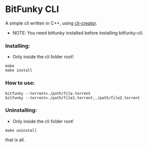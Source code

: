 # BitFunky CLI

A simple cli written in C++, using [cli-creator](https://github.com/Raisess/cli-creator).

- NOTE: You need bitfunky installed before installing bitfunky-cli.

### Installing:

- Only inside the cli folder root!

```shell
make
make install
```

### How to use:

```shell
bitfunky --torrent=./path/file.torrent
bitfunky --torrent=./path/file1.torrent,./path/file2.torrent
```

### Uninstalling:

- Only inside the cli folder root!

```shell
make uninstall
```

that is all.
